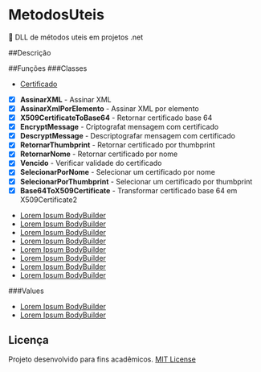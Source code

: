 # MetodosUteis
:octopus:  DLL de métodos uteis em projetos .net

##Descrição


##Funções
###Classes
- [Certificado](Funcoes/Classes/Certificado.cs)

- [x] **AssinarXML** - Assinar XML
- [x] **AssinarXmlPorElemento** - Assinar XML por elemento
- [x] **X509CertificateToBase64** - Retornar certificado base 64
- [x] **EncryptMessage** - Criptografat mensagem com certificado
- [x] **DescryptMessage** - Descriptografar mensagem com certificado
- [x] **RetornarThumbprint** - Retornar certificado por thumbprint
- [x] **RetornarNome** - Retornar certificado por nome
- [x] **Vencido** - Verificar validade do certificado
- [x] **SelecionarPorNome** - Selecionar um certificado por nome
- [x] **SelecionarPorThumbprint** - Selecionar um certificado por thumbprint
- [x] **Base64ToX509Certificate** - Transformar certificado base 64 em X509Certificate2

- [Lorem Ipsum BodyBuilder](Funcoes/Classes/Certificado.cs)
- [Lorem Ipsum BodyBuilder](ipsum-bodybuilder.sublime-snippet)
- [Lorem Ipsum BodyBuilder](ipsum-bodybuilder.sublime-snippet)
- [Lorem Ipsum BodyBuilder](ipsum-bodybuilder.sublime-snippet)
- [Lorem Ipsum BodyBuilder](ipsum-bodybuilder.sublime-snippet)
- [Lorem Ipsum BodyBuilder](ipsum-bodybuilder.sublime-snippet)
- [Lorem Ipsum BodyBuilder](ipsum-bodybuilder.sublime-snippet)
- [Lorem Ipsum BodyBuilder](ipsum-bodybuilder.sublime-snippet)

###Values
- [Lorem Ipsum BodyBuilder](ipsum-bodybuilder.sublime-snippet)
- [Lorem Ipsum BodyBuilder](ipsum-bodybuilder.sublime-snippet)


## Licença
Projeto desenvolvido para fins acadêmicos.
[MIT License](./LICENSE)
